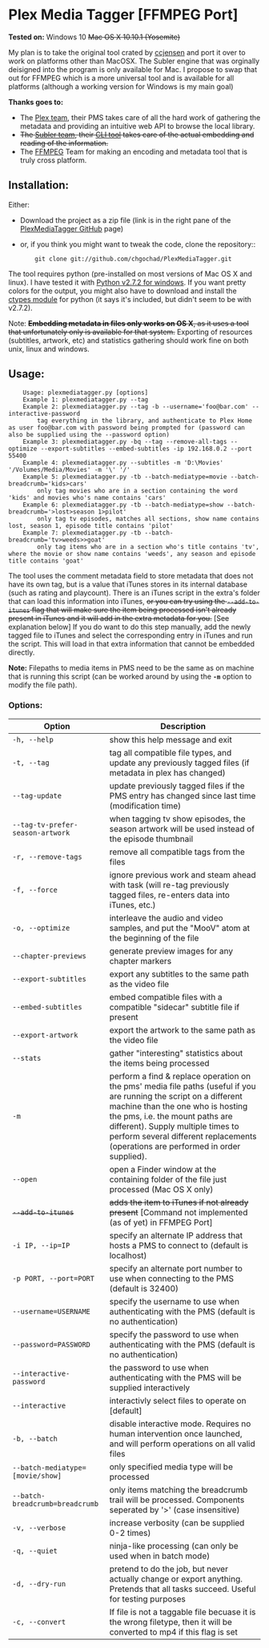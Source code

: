 #  Plex Media Tagger [FFMPEG Port]
**Tested on:** Windows 10  ~~Mac OS X 10.10.1 (Yosemite)~~

My plan is to take the original tool crated by [ccjensen]() and port it over to work on platforms other than MacOSX. The Subler engine that was orginally deisigned into the program is only available for Mac. I propose to swap that out for FFMPEG which is a more universal tool and is available for all platforms (although a working version for Windows is my main goal)

**Thanks goes to:** 
- The [Plex team](http://www.plexapp.com), their PMS takes care of all the hard work of gathering the metadata and providing an intuitive web API to browse the local library.  
- ~~The [Subler team](https://bitbucket.org/galad87/subler), their [CLI tool](https://bitbucket.org/galad87/sublercli) takes care of the actual embedding and reading of the information.~~ 
- The [FFMPEG](http://ffmpeg.org) Team for making an encoding and metadata tool that is truly cross platform. 

## Installation:
Either:  

 *  Download the project as a zip file (link is in the right pane of the [PlexMediaTagger GitHub](https://github.com/ccjensen/PlexMediaTagger) page)  
 *  or, if you think you might want to tweak the code, clone the repository::  

    		git clone git://github.com/chgochad/PlexMediaTagger.git

The tool requires python (pre-installed on most versions of Mac OS X and linux). I have tested it with [Python v2.7.2 for windows](http://python.org/getit/releases/2.7.2/). If you want pretty colors for the output, you might also have to download and install the [ctypes module](http://python.net/crew/theller/ctypes/) for python (it says it's included, but didn't seem to be with v2.7.2).

Note: ~~__Embedding metadata in files only works on OS X__, as it uses a tool that unfortunately only is available for that system.~~ Exporting of resources (subtitles, artwork, etc) and statistics gathering should work fine on both unix, linux and windows.

## Usage: 

		Usage: plexmediatagger.py [options]
		Example 1: plexmediatagger.py --tag
		Example 2: plexmediatagger.py --tag -b --username='foo@bar.com' --interactive-password
			tag everything in the library, and authenticate to Plex Home as user foo@bar.com with password being prompted for (password can also be supplied using the --password option)
		Example 3: plexmediatagger.py -bq --tag --remove-all-tags --optimize --export-subtitles --embed-subtitles -ip 192.168.0.2 --port 55400
		Example 4: plexmediatagger.py --subtitles -m 'D:\Movies' '/Volumes/Media/Movies' -m '\' '/'
		Example 5: plexmediatagger.py -tb --batch-mediatype=movie --batch-breadcrumb='kids>cars'
			only tag movies who are in a section containing the word 'kids' and movies who's name contains 'cars'
		Example 6: plexmediatagger.py -tb --batch-mediatype=show --batch-breadcrumb='>lost>season 1>pilot'
			only tag tv episodes, matches all sections, show name contains lost, season 1, episode title contains 'pilot'
		Example 7: plexmediatagger.py -tb --batch-breadcrumb='tv>weeds>>goat'
			only tag items who are in a section who's title contains 'tv', where the movie or show name contains 'weeds', any season and episode title contains 'goat' 

The tool uses the comment metadata field to store metadata that does not have its own tag, but is a value that iTunes stores in its internal database (such as rating and playcount). There is an iTunes script in the extra's folder that can load this information into iTunes, ~~or you can try using the `--add-to-itunes` flag that will make sure the item being processed isn't already present in iTunes and it will add in the extra metadata for you.~~ [See explanation below] If you do want to do this step manually, add the newly tagged file to iTunes and select the corresponding entry in iTunes and run the script. This will load in that extra information that cannot be embedded directly.

**Note:** Filepaths to media items in PMS need to be the same as on machine that is running this script (can be worked around by using the **` -m `** option to modify the file path).

### Options:

| Option                         | Description                                                                                                                                                                                                                                                                                                           |
| ------------------------------ | --------------------------------------------------------------------------------------------------------------------------------------------------------------------------------------------------------------------------------------------------------------------------------------------------------------------- |
| `-h, --help`                     | show this help message and exit                                                                                                                                                                                                                                                                                       |
| `-t, --tag`                      | tag all compatible file types, and update any previously tagged files (if metadata in plex has changed)                                                                                                                                                                                                               |
| `--tag-update`                   | update previously tagged files if the PMS entry has changed since last time (modification time)                                                                                                                                                                                                                       |
| `--tag-tv-prefer-season-artwork` | when tagging tv show episodes, the season artwork will be used instead of the episode thumbnail                                                                                                                                                                                                                       |
| `-r, --remove-tags`             | remove all compatible tags from the files                                                                                                                                                                                                                                                                             |
| `-f, --force`                    | ignore previous work and steam ahead with task (will re-tag previously tagged files, re-enters data into iTunes, etc.)                                                                                                                                                                                                |
| `-o, --optimize`                 | interleave the audio and video samples, and put the "MooV" atom at the beginning of the file                                                                                                                                                                                                                          |
| `--chapter-previews`             | generate preview images for any chapter markers                                                                                                                                                                                                                                                                       |
| `--export-subtitles`             | export any subtitles to the same path as the video file                                                                                                                                                                                                                                                               |
| `--embed-subtitles`              | embed compatible files with a compatible "sidecar" subtitle file if present                                                                                                                                                                                                                                           |
| `--export-artwork`               | export the artwork to the same path as the video file                                                                                                                                                                                                                                                                 |
| `--stats`                        | gather "interesting" statistics about the items being processed                                                                                                                                                                                                                                                       |
| `-m`                             | perform a find & replace operation on the pms' media file paths (useful if you are running the script on a different machine than the one who is hosting the pms, i.e. the mount paths are different). Supply multiple times to perform several different replacements (operations are performed in order supplied).  |
| `--open`                         | open a Finder window at the containing folder of the file just processed (Mac OS X only)                                                                                                                                                                                                                              |
| ~~`--add-to-itunes`~~               | ~~adds the item to iTunes if not already present~~  [Command not implemented (as of yet) in FFMPEG Port]                                                                                                                                                                                                                                                                     |
| `-i IP, --ip=IP`                 |  specify an alternate IP address that hosts a PMS to connect to (default is localhost)                                                                                                                                                                                                                                |
| `-p PORT, --port=PORT`           | specify an alternate port number to use when connecting to the PMS (default is 32400)                                                                                                                                                                                                                                 |
| `--username=USERNAME`            | specify the username to use when authenticating with the PMS (default is no authentication)                                                                                                                                                                                                                           |
| `--password=PASSWORD`            | specify the password to use when authenticating with the PMS (default is no authentication)                                                                                                                                                                                                                           |
| `--interactive-password`         | the password to use when authenticating with the PMS will be supplied interactively                                                                                                                                                                                                                                   |
| `--interactive`                  | interactivly select files to operate on [default]                                                                                                                                                                                                                                                                     |
| `-b, --batch`                    | disable interactive mode. Requires no human intervention once launched, and will perform operations on all valid files                                                                                                                                                                                                |
| `--batch-mediatype=[movie/show]` | only specified media type will be processed                                                                                                                                                                                                                                                                           |
| `--batch-breadcrumb=breadcrumb`  | only items matching the breadcrumb trail will be processed. Components seperated by '>' (case insensitive)                                                                                                                                                                                                            |
| `-v, --verbose`                  | increase verbosity (can be supplied 0-2 times)                                                                                                                                                                                                                                                                        |
| `-q, --quiet`                    | ninja-like processing (can only be used when in batch mode)                                                                                                                                                                                                                                                           |
| `-d, --dry-run`                  | pretend to do the job, but never actually change or export anything. Pretends that all tasks succeed. Useful for testing purposes                                                                                                                                                                                     |
| `-c, --convert`                  | If file is not a taggable file becuase it is the wrong filetype, then it will be converted to mp4 if this flag is set                                                                                                                                                                                     |
